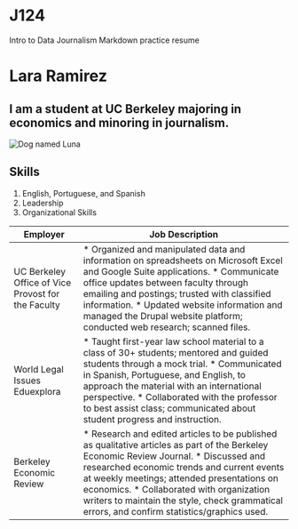 # J124
Intro to Data Journalism Markdown practice resume 
# Lara Ramirez 
## I am a student at UC Berkeley majoring in economics and minoring in journalism. 

![Dog named Luna](https://github.com/journberk/J124/assets/140203671/5f4e2c8b-5c07-41cd-8bd5-1aa04fd80016)


## Skills 
1. English, Portuguese, and Spanish
2. Leadership
3. Organizational Skills


| **Employer**                                      | **Job Description**                                                                                                                                                                                                                                                                                                                                                           |
|---------------------------------------------------|-------------------------------------------------------------------------------------------------------------------------------------------------------------------------------------------------------------------------------------------------------------------------------------------------------------------------------------------------------------------------------|
|UC Berkeley Office of Vice Provost for the Faculty | * Organized and manipulated data and information on spreadsheets on Microsoft Excel and Google Suite applications. * Communicate office updates between faculty through emailing and postings; trusted with classified information. * Updated website information and managed the Drupal website platform; conducted web research; scanned files.|
|World Legal Issues Eduexplora                      | * Taught first-year law school material to a class of 30+ students; mentored and guided students through a mock trial. * Communicated in Spanish, Portuguese, and English, to approach the material with an international perspective. * Collaborated with the professor to best assist class; communicated about student progress and instruction.|
|Berkeley Economic Review                           | * Research and edited articles to be published as qualitative articles as part of the Berkeley Economic Review Journal. * Discussed and researched economic trends and current events at weekly meetings; attended presentations on economics. * Collaborated with organization writers to maintain the style, check grammatical errors, and confirm statistics/graphics used.|
